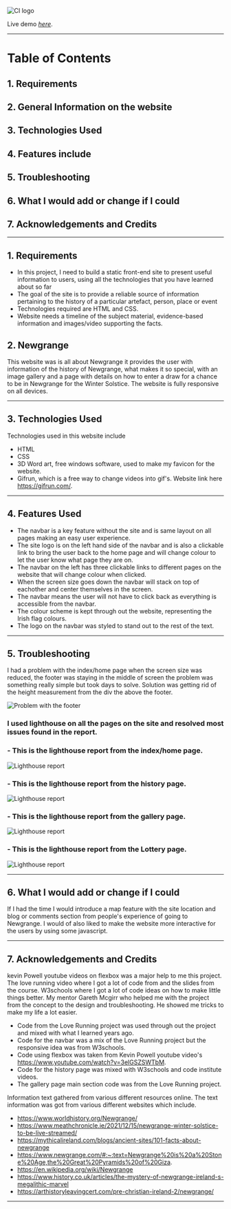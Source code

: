 ![CI logo](https://www.meath.ie/sites/default/files/styles/ultra_widescreen_television/public/2017-04/Newgrange.jpg?h=f8455a73&itok=j_cO_Hxv)


Live demo [_here_](https://www.example.com).

***

# **Table of Contents**

## 1. Requirements

## 2. General Information on the website

## 3. Technologies Used

## 4. Features include

## 5. Troubleshooting

## 6. What I would add or change if I could

## 7. Acknowledgements and Credits

***

## 1. Requirements

- In this project, I need to build a static front-end site to present useful information to users, using all the technologies that you have learned about so far
- The goal of the site is to provide a reliable source of information pertaining to the history of a particular artefact, person, place or event
- Technologies required are HTML and CSS.
- Website needs a timeline of the subject material, evidence-based information and images/video supporting the facts.

## 2. Newgrange

This website was is all about Newgrange it provides the user with information of the history of Newgrange, what makes it so special, with an image gallery and a page with details on how to enter a draw for a chance to be in Newgrange for the Winter Solstice. The website is fully responsive on all devices.

***

## 3. Technologies Used

Technologies used in this website include  
- HTML
- CSS 
- 3D Word art, free windows software, used to make my favicon for the website.
- Gifrun, which is a free way to change videos into gif's. Website link here https://gifrun.com/.

***

## 4. Features Used

- The navbar is a key feature without the site and is same layout on all pages making an easy user experience.
- The site logo is on the left hand side of the navbar and is also a clickable link to bring the user back to the home page and will change colour to let the user know what page they are on.
- The navbar on the left has three clickable links to different pages on the website that will change colour when clicked.
- When the screen size goes down the navbar will stack on top of eachother and center themselves in the screen.
- The navbar means the user will not have to click back as everything is accessible from the navbar. 
- The colour scheme is kept through out the website, representing the Irish flag colours.
- The logo on the navbar was styled to stand out to the rest of the text.

***

## 5. Troubleshooting
I had a problem with the index/home page when the screen size was reduced, the footer was staying in the middle of screen the problem was something really simple but took days to solve. Solution was getting rid of the height measurement from the div the above the footer.

![Problem with the footer](/assets/images/footer-problem.jpg "Footer stuck in the middle of the screen")

### I used lighthouse on all the pages on the site and resolved most issues found in the report. 

### - This is the lighthouse report from the index/home page.
![Lighthouse report](/assets/images/lighthouse_index.jpg "Index lighthouse result")
### - This is the lighthouse report from the history page.
![Lighthouse report](/assets/images/lighthouse_history.jpg "History lighthouse result")
### - This is the lighthouse report from the gallery page.
![Lighthouse report](/assets/images/lighthouse_results_gallery.jpg "Gallery lighthouse result")
### - This is the lighthouse report from the Lottery page.
![Lighthouse report](/assets/images/Lighthouse_results_lotterydraw.jpg "Lottery page lighthouse result")


***

## 6. What I would add or change if I could

If I had the time I would introduce a map feature with the site location and blog or comments section from people's experience of going to Newgrange. I would of also liked to make the website more interactive for the users by using some javascript.

***


## 7. Acknowledgements and Credits

kevin Powell youtube videos on flexbox was a major help to me this project. The love running video where I got a
lot of code from and the slides from the course. W3schools where I got a lot of code ideas on how to make little 
things better. My mentor Gareth Mcgirr who helped me with the project from the concept to the design and troubleshooting. He showed me tricks to make my life a lot easier.
- Code from the Love Running project was used through out the project and mixed with what I learned years ago.
- Code for the navbar was a mix of the Love Running project but the responsive idea was from W3schools.
- Code using flexbox was taken from Kevin Powell youtube video's https://www.youtube.com/watch?v=3elGSZSWTbM.
- Code for the history page was mixed with W3schools and code institute videos.
- The gallery page main section code was from the Love Running project.

Information text gathered from various different resources online.
The text information was got from various different websites which include.
- https://www.worldhistory.org/Newgrange/
- https://www.meathchronicle.ie/2021/12/15/newgrange-winter-solstice-to-be-live-streamed/
- https://mythicalireland.com/blogs/ancient-sites/101-facts-about-newgrange
- https://www.newgrange.com/#:~:text=Newgrange%20is%20a%20Stone%20Age,the%20Great%20Pyramids%20of%20Giza.
- https://en.wikipedia.org/wiki/Newgrange
- https://www.history.co.uk/articles/the-mystery-of-newgrange-ireland-s-megalithic-marvel
- https://arthistoryleavingcert.com/pre-christian-ireland-2/newgrange/


***
